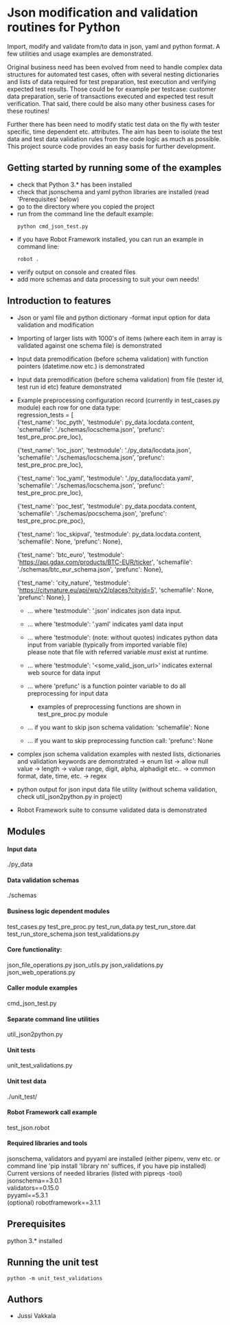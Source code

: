 # Json modification and validation routines for Python

Import, modify and validate from/to data in json, yaml and python format.
A few utilities and usage examples are demonstrated.

Original business need has been evolved from need to handle complex data structures for automated test cases, often 
with several nesting dictionaries and lists of data required for test preparation, test execution and verifying expected test results. 
Those could be for example per testcase:
customer data preparation, serie of transactions executed and expected test result verification.
That said, there could be also many other business cases for these routines!

Further there has been need to modify static test data on the fly with tester specific, time dependent etc. attributes.
The aim has been to isolate the test data and test data validation rules from the code logic as much as possible.
This project source code provides an easy basis for further development.

## Getting started by running some of the examples

- check that Python 3.* has been installed
- check that jsonschema and yaml python libraries are installed (read 'Prerequisites' below) 
- go to the directory where you copied the project
- run from the command line the default example: 
  ```
  python cmd_json_test.py
  ```
- if you have Robot Framework installed, you can run an example in command line:
    ```  
    robot .
    ```
- verify output on console and created files
- add more schemas and data processing to suit your own needs!

## Introduction to features

- Json or yaml file and python dictionary -format input option for data validation  and modification  
- Importing of larger lists with 1000's of items (where each item in array is validated against one schema file) is demonstrated  
- Input data premodification (before schema validation) with function pointers (datetime.now etc.) is demonstrated  
- Input data premodification (before schema validation) from file  (tester id, test run id etc) feature demonstrated  
- Example preprocessing configuration record (currently in test_cases.py module) each row for one data type:  
regression_tests = [  
     {'test_name': 'loc_pyth',    'testmodule': py_data.locdata.content,  'schemafile': './schemas/locschema.json', 'prefunc': test_pre_proc.pre_loc},
                                                                         
    {'test_name': 'loc_json',    'testmodule': './py_data/locdata.json', 'schemafile': './schemas/locschema.json', 'prefunc': test_pre_proc.pre_loc},
    
    {'test_name': 'loc_yaml',    'testmodule': './py_data/locdata.yaml', 'schemafile': './schemas/locschema.json', 'prefunc': test_pre_proc.pre_loc},
    
    {'test_name': 'poc_test',    'testmodule': py_data.pocdata.content,  'schemafile': './schemas/pocschema.json', 'prefunc': test_pre_proc.pre_poc},
    
    {'test_name': 'loc_skipval', 'testmodule': py_data.locdata.content,  'schemafile':  None, 'prefunc': None},
     
    {'test_name': 'btc_euro',    'testmodule': 'https://api.gdax.com/products/BTC-EUR/ticker', 'schemafile': './schemas/btc_eur_schema.json', 'prefunc': None},
    
    {'test_name': 'city_nature', 'testmodule': 'https://citynature.eu/api/wp/v2/places?cityid=5', 'schemafile': None, 'prefunc': None},
]  
    * ... where 'testmodule': '<somefile>.json' indicates json data input. 
    * ... where 'testmodule': '<somefile>.yaml' indicates yaml data input  
	* ... where 'testmodule': <somevar> (note: without quotes) indicates python data input from variable (typically from imported variable file)  
	please note that file with referred variable *must* exist at runtime.
    * ... where 'testmodule': '<some_valid_json_url>' indicates external web source for data input 
	
    * ... where 'prefunc' is a function pointer variable to do all preprocessing for input data     
      * examples of preprocessing functions are shown in test_pre_proc.py module
    * ... if you want to skip json schema validation:  'schemafile': None
    * ... if you want to skip preprocessing function call: 'prefunc': None 
  
- complex json schema validation examples with nested lists, dictionaries and validation keywords are demonstrated
    -> enum list
    -> allow null value
    -> length
    -> value range, digit, alpha, alphadigit etc..
    -> common format, date, time, etc.
    -> regex

- python output for json input data file utility (without schema validation, check util_json2python.py in project)

- Robot Framework suite to consume validated data is demonstrated

## Modules

#### Input data
./py_data

#### Data validation schemas
./schemas  

#### Business logic dependent modules
test_cases.py
test_pre_proc.py
test_run_data.py
test_run_store.dat
test_run_store_schema.json
test_validations.py

#### Core functionality:
json_file_operations.py
json_utils.py
json_validations.py
json_web_operations.py

#### Caller module examples
cmd_json_test.py

#### Separate command line utilities
util_json2python.py

#### Unit tests
unit_test_validations.py

#### Unit test data
./unit_test/

#### Robot Framework call example
test_json.robot

#### Required libraries and tools
jsonschema, validators and pyyaml are installed (either pipenv, venv etc. or command line 'pip install 'library nn' suffices, if you have pip installed)  
Current versions of needed libraries (listed with pipreqs -tool)  
jsonschema==3.0.1  
validators==0.15.0  
pyyaml==5.3.1  
(optional) robotframework==3.1.1

## Prerequisites

python 3.* installed  

## Running the unit test
```
python -m unit_test_validations
```
## Authors

* Jussi Vakkala 


